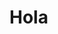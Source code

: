 <!DOCTYPE html>
<html lang="en">
<head>
    <meta charset="UTF-8">
    <meta http-equiv="X-UA-Compatible" content="IE=edge">
    <meta name="viewport" content="width=device-width, initial-scale=1.0">
    <title>Hola que tal</title>
</head>
<body>
    <h1>Hola</h1>
</body>
</html>
